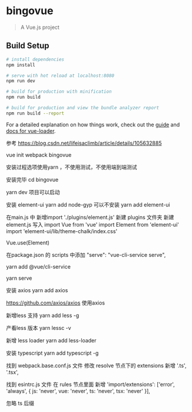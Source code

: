 # bingovue

> A Vue.js project

## Build Setup

``` bash
# install dependencies
npm install

# serve with hot reload at localhost:8080
npm run dev

# build for production with minification
npm run build

# build for production and view the bundle analyzer report
npm run build --report
```

For a detailed explanation on how things work, check out the [guide](http://vuejs-templates.github.io/webpack/) and [docs for vue-loader](http://vuejs.github.io/vue-loader).


 参考 https://blog.csdn.net/lifeisaclimb/article/details/105632885

 vue init webpack bingovue

 安装过程选项使用yarn ，不使用测试，不使用端到端测试 

 安装完毕 cd bingovue

 yarn dev    项目可以启动


安装  element-ui 
 yarn add node-gyp   可以不安装
 yarn add element-ui

 在main.js 中 新增import './plugins/element.js' 
 新建 plugins 文件夹 新建 element.js
 写入
 import Vue from 'vue'
import Element from 'element-ui'
import 'element-ui/lib/theme-chalk/index.css'

Vue.use(Element)



在package.json 的 scripts 中添加
"serve": "vue-cli-service serve",

yarn add @vue/cli-service

yarn serve



安装 axios 
yarn add axios


https://github.com/axios/axios
使用axios

新增less 支持
yarn add less -g

产看less 版本 yarn lessc -v

新增 less loader
yarn add less-loader

安装 typescript
yarn add typescript -g


找到 webpack.base.conf.js 文件 修改 resolve  节点下的 extensions 新增 '.ts', '.tsx',

找到 esintrc.js 文件 在 rules 节点里面 新增 
    'import/extensions': ['error', 'always', {
      js: 'never',
      vue: 'never',
      ts: 'never',
      tsx: 'never'
    }],

忽略 ts 后缀


